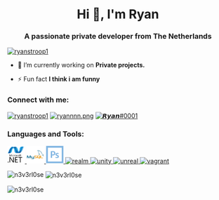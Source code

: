 <h1 align="center">Hi 👋, I'm Ryan</h1>
<h3 align="center">A passionate private developer from The Netherlands</h3>

<p align="left"> <a href="https://twitter.com/ryanstroop1" target="blank"><img src="https://img.shields.io/twitter/follow/ryanstroop1?logo=twitter&style=for-the-badge" alt="ryanstroop1" /></a> </p>

- 🔭 I’m currently working on **Private projects.**

- ⚡ Fun fact **I think i am funny**

<h3 align="left">Connect with me:</h3>
<p align="left">
<a href="https://twitter.com/ryanstroop1" target="blank"><img align="center" src="https://raw.githubusercontent.com/rahuldkjain/github-profile-readme-generator/master/src/images/icons/Social/twitter.svg" alt="ryanstroop1" height="30" width="40" /></a>
<a href="https://instagram.com/ryannnn.png" target="blank"><img align="center" src="https://raw.githubusercontent.com/rahuldkjain/github-profile-readme-generator/master/src/images/icons/Social/instagram.svg" alt="ryannnn.png" height="30" width="40" /></a>
<a href="https://discord.gg/𝙍𝙮𝙖𝙣#0001" target="blank"><img align="center" src="https://raw.githubusercontent.com/rahuldkjain/github-profile-readme-generator/master/src/images/icons/Social/discord.svg" alt="𝙍𝙮𝙖𝙣#0001" height="30" width="40" /></a>
</p>

<h3 align="left">Languages and Tools:</h3>
<p align="left"> <a href="https://dotnet.microsoft.com/" target="_blank" rel="noreferrer"> <img src="https://raw.githubusercontent.com/devicons/devicon/master/icons/dot-net/dot-net-original-wordmark.svg" alt="dotnet" width="40" height="40"/> </a> <a href="https://www.mysql.com/" target="_blank" rel="noreferrer"> <img src="https://raw.githubusercontent.com/devicons/devicon/master/icons/mysql/mysql-original-wordmark.svg" alt="mysql" width="40" height="40"/> </a> <a href="https://www.photoshop.com/en" target="_blank" rel="noreferrer"> <img src="https://raw.githubusercontent.com/devicons/devicon/master/icons/photoshop/photoshop-line.svg" alt="photoshop" width="40" height="40"/> </a> <a href="https://realm.io/" target="_blank" rel="noreferrer"> <img src="https://raw.githubusercontent.com/bestofjs/bestofjs-webui/8665e8c267a0215f3159df28b33c365198101df5/public/logos/realm.svg" alt="realm" width="40" height="40"/> </a> <a href="https://unity.com/" target="_blank" rel="noreferrer"> <img src="https://www.vectorlogo.zone/logos/unity3d/unity3d-icon.svg" alt="unity" width="40" height="40"/> </a> <a href="https://unrealengine.com/" target="_blank" rel="noreferrer"> <img src="https://raw.githubusercontent.com/kenangundogan/fontisto/036b7eca71aab1bef8e6a0518f7329f13ed62f6b/icons/svg/brand/unreal-engine.svg" alt="unreal" width="40" height="40"/> </a> <a href="https://www.vagrantup.com/" target="_blank" rel="noreferrer"> <img src="https://www.vectorlogo.zone/logos/vagrantup/vagrantup-icon.svg" alt="vagrant" width="40" height="40"/> </a> </p>

<p><img align="left" src="https://github-readme-stats.vercel.app/api/top-langs?username=n3v3rl0se&show_icons=true&locale=en&layout=compact" alt="n3v3rl0se" /></p>

<p>&nbsp;<img align="center" src="https://github-readme-stats.vercel.app/api?username=n3v3rl0se&show_icons=true&locale=en" alt="n3v3rl0se" /></p>

<p><img align="center" src="https://github-readme-streak-stats.herokuapp.com/?user=n3v3rl0se&" alt="n3v3rl0se" /></p>
